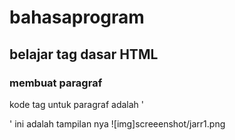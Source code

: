 # bahasaprogram
## belajar tag dasar HTML

### membuat paragraf
kode tag untuk paragraf adalah '<p>'
ini adalah tampilan nya
![img]screeenshot/jarr1.png